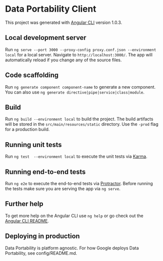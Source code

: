 # Data Portability Client

This project was generated with [Angular CLI](https://github.com/angular/angular-cli) version 1.0.3.

## Local development server

Run `ng serve --port 3000 --proxy-config proxy.conf.json --environment local` for a local server. Navigate to `http://localhost:3000/`. The app will automatically reload if you change any of the source files.

## Code scaffolding

Run `ng generate component component-name` to generate a new component. You can also use `ng generate directive|pipe|service|class|module`.

## Build

Run `ng build --environment local` to build the project. The build artifacts will be stored in the `src/main/resources/static` directory. Use the `-prod` flag for a production build.

## Running unit tests

Run `ng test  --environment local` to execute the unit tests via [Karma](https://karma-runner.github.io).

## Running end-to-end tests

Run `ng e2e` to execute the end-to-end tests via [Protractor](http://www.protractortest.org/).
Before running the tests make sure you are serving the app via `ng serve`.

## Further help

To get more help on the Angular CLI use `ng help` or go check out the [Angular CLI README](https://github.com/angular/angular-cli/blob/master/README.md).

## Deploying in production

Data Portability is platform agnostic. For how Google deploys Data Portability, see config/README.md.